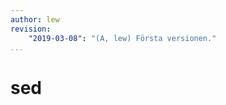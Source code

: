 ```yaml
---
author: lew
revision:
    "2019-03-08": "(A, lew) Första versionen."
...
```


sed
=======================
